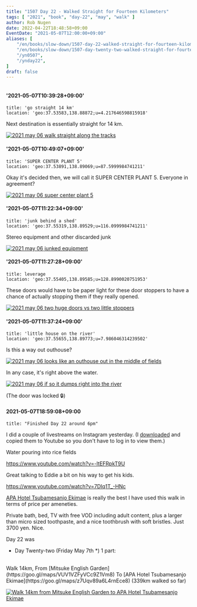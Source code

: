 ```yaml
---
title: "1507 Day 22 - Walked Straight for Fourteen Kilometers"
tags: [ "2021", "book", "day-22", "may", "walk" ]
author: Rob Nugen
date: 2022-04-22T18:48:58+09:00
EventDate: "2021-05-07T12:00:00+09:00"
aliases: [
    "/en/books/slow-down/1507-day-22-walked-straight-for-fourteen-kilometers",
    "/en/books/slow-down/1507-day-twenty-two-walked-straight-for-fourteen-kilometers",
    "/yn0507",
    "/ynday22",
]
draft: false
---
```


<img
src="https://b.robnugen.com/quests/walk-to-niigata/2021/route_plans/2021_mar_22_takebanaya_to_apa_hotel_tsubamesanjo.png"
alt=""
class="title" />

#### '2021-05-07T10:39:28+09:00'

    title: 'go straight 14 km'
    location: 'geo:37.53583,138.88872;u=4.217646598815918'



Next destination is essentially straight for 14 km.

[![2021 may 06 walk straight along the tracks](//b.robnugen.com/quests/walk-to-niigata/2021/en_route/day-22/thumbs/2021_may_06_walk_straight_along_the_tracks.jpeg)](//b.robnugen.com/quests/walk-to-niigata/2021/en_route/day-22/2021_may_06_walk_straight_along_the_tracks.jpeg)          

#### '2021-05-07T10:49:07+09:00'

    title: 'SUPER CENTER PLANT 5'
    location: 'geo:37.53891,138.89069;u=87.5999984741211'


Okay it's decided then, we will call it SUPER CENTER PLANT 5. Everyone in agreement?   

[![2021 may 06 super center plant 5](//b.robnugen.com/quests/walk-to-niigata/2021/en_route/day-22/thumbs/2021_may_06_super_center_plant_5.jpeg)](//b.robnugen.com/quests/walk-to-niigata/2021/en_route/day-22/2021_may_06_super_center_plant_5.jpeg)          

#### '2021-05-07T11:22:34+09:00'

    title: 'junk behind a shed'
    location: 'geo:37.55319,138.89529;u=116.0999984741211'



Stereo equipment and other discarded junk

[![2021 may 06 junked equipment](//b.robnugen.com/quests/walk-to-niigata/2021/en_route/day-22/thumbs/2021_may_06_junked_equipment.jpeg)](//b.robnugen.com/quests/walk-to-niigata/2021/en_route/day-22/2021_may_06_junked_equipment.jpeg)          

#### '2021-05-07T11:27:28+09:00'

    title: leverage
    location: 'geo:37.55405,138.89585;u=128.8990020751953'



These doors would have to be paper light for these door stoppers to have a chance of actually stopping them if they really opened.

[![2021 may 06 two huge doors vs two little stoppers](//b.robnugen.com/quests/walk-to-niigata/2021/en_route/day-22/thumbs/2021_may_06_two_huge_doors_vs_two_little_stoppers.jpeg)](//b.robnugen.com/quests/walk-to-niigata/2021/en_route/day-22/2021_may_06_two_huge_doors_vs_two_little_stoppers.jpeg)          

#### '2021-05-07T11:37:24+09:00'

    title: 'little house on the river'
    location: 'geo:37.55655,138.89773;u=7.986046314239502'



Is this a way out outhouse?

[![2021 may 06 looks like an outhouse out in the middle of fields](//b.robnugen.com/quests/walk-to-niigata/2021/en_route/day-22/thumbs/2021_may_06_looks_like_an_outhouse_out_in_the_middle_of_fields.jpeg)](//b.robnugen.com/quests/walk-to-niigata/2021/en_route/day-22/2021_may_06_looks_like_an_outhouse_out_in_the_middle_of_fields.jpeg)

In any case, it's right above the water.

[![2021 may 06 if so it dumps right into the river](//b.robnugen.com/quests/walk-to-niigata/2021/en_route/day-22/thumbs/2021_may_06_if_so_it_dumps_right_into_the_river.jpeg)](//b.robnugen.com/quests/walk-to-niigata/2021/en_route/day-22/2021_may_06_if_so_it_dumps_right_into_the_river.jpeg)

(The door was locked 🔒)


#### 2021-05-07T18:59:08+09:00

    title: "Finished Day 22 around 6pm"


I did a couple of livestreams on Instagram yesterday.  (I [downloaded](https://ingramer.com/downloader/instagram/video/) and copied them to Youtube so you don't have to log in to view them.)

Water pouring into rice fields

https://www.youtube.com/watch?v=-ltEFRpkT9U

Great talking to Eddie a bit on his way to get his kids.

https://www.youtube.com/watch?v=7DIq1T_-HNc


[APA Hotel Tsubamesanjo Ekimae](https://www.apahotel.com/en/hotel/kousinetsu/tsubamesanjo-ekimae/) is really the best I have used this walk in terms of price per ameneties.

Private bath, bed, TV with free VOD including adult content, plus a larger than micro sized toothpaste, and a nice toothbrush with soft bristles.  Just 3700 yen.  Nice.

Day 22 was

<div class="walk-segment">

* Day <span class="day_source">Twenty-two</span>
(<span class="day_date">Friday May 7th</span> *)
1 part:
<br>
Walk <span class="km_source">14</span>km,
From [Mitsuke English Garden](https://goo.gl/maps/VUV1VZFyVCc9Z1Vm8)
To [APA Hotel Tsubamesanjo Ekimae](https://goo.gl/maps/z7Uqv89a6L4rnEce8)
(<span class="km_total">339</span>km walked so far)

[![Walk 14km from Mitsuke English Garden to APA Hotel Tsubamesanjo Ekimae](//b.robnugen.com/quests/walk-to-niigata/2021/route_plans/thumbs/2021_mar_22_takebanaya_to_apa_hotel_tsubamesanjo.png)](https://goo.gl/maps/hiCVrkZTt6BnnG2CA)

</div>
